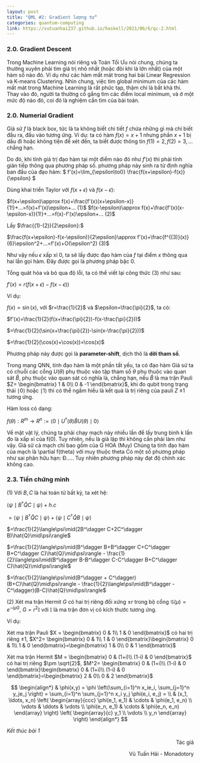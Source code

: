 ```yaml
---
layout: post
title: "QML #2: Gradient lượng tử"
categories: quantum-computing
link: https://vutuanhai237.github.io/haskell/2021/06/6/qc-2.html
---
```


### **2.0. Gradient Descent**

Trong Machine Learning nói riêng và Toán Tối Ưu nói chung, chúng ta thường xuyên phải tìm giá trị nhỏ nhất (hoặc đôi khi là lớn nhất) của một hàm số nào đó. Ví dụ như các hàm mất mát trong hai bài Linear Regression và K-means Clustering. Nhìn chung, việc tìm global minimum của các hàm mất mát trong Machine Learning là rất phức tạp, thậm chí là bất khả thi. Thay vào đó, người ta thường cố gắng tìm các điểm local minimum, và ở một mức độ nào đó, coi đó là nghiệm cần tìm của bài toán.

### **2.0. Numerial Gradient**

Giả sử $f$ là black box, tức là ta không biết chi tiết $f$ chứa những gì mà chỉ biết đầu ra, đầu vào tương ứng. Ví dụ: ta có hàm $f(x)=x+1$ nhưng phần $x+1$ bị dấu đi hoặc không tiện để xét đến, ta biết được thông tin $f(1)=2, f(2)=3, ...$ chẳng hạn.

Do đó, khi tính giá trị đạo hàm tại một điểm nào đó như $f'(x)$ thì phải tính gián tiếp thông qua phương pháp số. phương pháp này sinh ra từ định nghĩa ban đầu của đạo hàm:
$
f'(x)=\lim_{\epsilon\to0} \frac{f(x+\epsilon)-f(x)}{\epsilon}
$

Dùng khai triển Taylor với $f(x+\epsilon)$ và $f(x-\epsilon)$:

$f(x+\epsilon)\approx f(x)+\frac{f'(x)(x+\epsilon-x)}{1!}+...=f(x)+f'(x)\epsilon+... (1)$ 
$f(x-\epsilon)\approx f(x)+\frac{f'(x)(x-\epsilon-x)}{1!}+...=f(x)-f'(x)\epsilon+... (2)$ 

Lấy $\frac{(1)-(2)}{2\epsilon}:$

$\frac{f(x+\epsilon)-f(x-\epsilon)}{2\epsilon}\approx f'(x)+\frac{f^{(3)}(x)}{6}\epsilon^2+...=f'(x)+O(\epsilon^2) (3)$

Như vậy nếu $\epsilon$ xấp xỉ $0$, ta sẽ lấy được đạo hàm của $f$ tại điểm $x$ thông qua hai lần gọi hàm. Đây được gọi là phương pháp bậc 0.

Tổng quát hóa và bỏ qua độ lỗi, ta có thể viết lại công thức $(3)$ như sau:

$f'(x)= r(f(x+\epsilon)-f(x-\epsilon))$

Ví dụ:

$f(x)=\sin(x)$, với $r=\frac{1}{2}$ và $\epsilon=\frac{\pi}{2}$, ta có:

$f'(x)=\frac{1}{2}(f(x+\frac{\pi}{2})-f(x-\frac{\pi}{2}))$

$=\frac{1}{2}(\sin(x+\frac{\pi}{2})-\sin(x-\frac{\pi}{2}))$

$=\frac{1}{2}(\cos(x)+\cos(x))=\cos(x)$

Phương pháp này được gọi là **parameter-shift**, dịch thô là **dời tham số**.



Trong mạng QNN, tính đạo hàm là một phần tất yếu, ta có đạo hàm 
Giả sử ta có chuỗi các cổng $U(\theta)$ phụ thuộc vào tập tham số $\theta$ phụ thuộc vào quan sát $\hat{B}$, phụ thuộc vào quan sát có nghĩa là, chẳng hạn, nếu $\hat{B}$ là ma trận Pauli $Z=
\begin{bmatrix}
1 & 0\\
0 & -1
\end{bmatrix}$, khi đo qubit trong trạng thái $\mid 0\rangle$ hoặc $\mid 1\rangle$ thì có thể ngầm hiểu là kết quả là trị riêng của pauli $Z$ $\pm1$ tương ứng.

Hàm loss có dạng:

$f(\theta):R^m \rightarrow R^n:=\langle 0 \mid U^\dagger(\theta)\hat{B}U(\theta)\mid 0\rangle$

Về mặt vật lý, chúng ta phải chạy mạch này nhiều lần để lấy trung bình k lần đo là xấp xỉ của f(0). Tuy nhiên, nếu là giả lập thì không cần phải làm như vậy.
Giả sử cả mạch chỉ bao gồm của G HOA (Muy)
Chúng ta tính đạo hàm của mạch là \partial f(theta) với muy thuộc theta
Có một số phương pháp như sai phân hữu hạn: 
Đ…..
Tuy nhiên phương pháp này đạt độ chính xác không cao.



### **2.3. Tiền chứng minh**

(1) Với $B,C$ là hai toán tử bất kỳ, ta xét hệ:


$\langle\psi\mid B^\dagger\hat{Q}C \mid\psi\rangle+h.c$

$=\langle\psi \mid B^\dagger\hat{Q}C\mid\psi\rangle+\langle\psi\mid C^\dagger\hat{Q}B\mid\psi\rangle$

$=\frac{1}{2}\langle\psi\mid(2B^\dagger C+2C^\dagger B)\hat{Q}\mid\psi\rangle$

$=\frac{1}{2}\langle\psi\mid(B^\dagger B+B^\dagger C+C^\dagger B+C^\dagger C)\hat{Q}\mid\psi\rangle - \frac{1}{2}\langle\psi\mid(B^\dagger B-B^\dagger C-C^\dagger B+C^\dagger C)\hat{Q}\mid\psi\rangle$

$=\frac{1}{2}\langle\psi\mid(B^\dagger + C^\dagger)(B+C)\hat{Q}\mid\psi\rangle - \frac{1}{2}\langle\psi\mid(B^\dagger - C^\dagger)(B-C)\hat{Q}\mid\psi\rangle$

(2) Xét ma trận Hermit $G$ có hai trị riêng đối xứng $\pm r$ trong bộ cổng $\mathcal{G}(\mu)=e^{-i\mu G}$, $G=r^2\mathbb{I}$ với $\mathbb{I}$ là ma trận đơn vị có kích thước tương ứng.

Ví dụ:

Xét ma trận Pauli $X = 
\begin{bmatrix}
0 & 1\\
1 & 0
\end{bmatrix}$ có hai trị riêng $\pm 1$, $X^2=
\begin{bmatrix}
0 & 1\\
1 & 0
\end{bmatrix}\begin{bmatrix}
0 & 1\\
1 & 0
\end{bmatrix}=\begin{bmatrix}
1 & 0\\
0 & 1
\end{bmatrix}$

Xét ma trận Hermit $M = 
\begin{bmatrix}
0 & (1+i)\\
(1-i) & 0
\end{bmatrix}$ có hai trị riêng $\pm \sqrt{2}$, $M^2=
\begin{bmatrix}
0 & (1+i)\\
(1-i) & 0
\end{bmatrix}\begin{bmatrix}
0 & (1+i)\\
(1-i) & 0
\end{bmatrix}=\begin{bmatrix}
2 & 0\\
0 & 2
\end{bmatrix}$




$$
\begin{align*}
  & \phi(x,y) = \phi \left(\sum_{i=1}^n x_ie_i, \sum_{j=1}^n y_je_j \right)
  = \sum_{i=1}^n \sum_{j=1}^n x_i y_j \phi(e_i, e_j) = \\
  & (x_1, \ldots, x_n) \left( \begin{array}{ccc}
      \phi(e_1, e_1) & \cdots & \phi(e_1, e_n) \\
      \vdots & \ddots & \vdots \\
      \phi(e_n, e_1) & \cdots & \phi(e_n, e_n)
    \end{array} \right)
  \left( \begin{array}{c}
      y_1 \\
      \vdots \\
      y_n
    \end{array} \right)
\end{align*}
$$





*Kết thúc bài 1*



<p style="text-align: right">Tác giả</p>

<p style="text-align: right;">
Vũ Tuấn Hải - Monadotory
</p>
